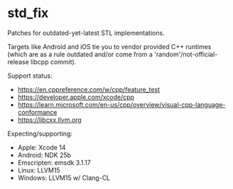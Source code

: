 # std_fix
Patches for outdated-yet-latest STL implementations.

Targets like Android and iOS tie you to vendor provided C++ runtimes (which are as a rule outdated and/or come from a 'random'/not-official-release libcpp commit).

Support status:
 - https://en.cppreference.com/w/cpp/feature_test
 - https://developer.apple.com/xcode/cpp
 - https://learn.microsoft.com/en-us/cpp/overview/visual-cpp-language-conformance
 - https://libcxx.llvm.org

Expecting/supporting:
 - Apple: Xcode 14
 - Android: NDK 25b
 - Emscripten: emsdk 3.1.17
 - Linux: LLVM15
 - Windows: LLVM15 w/ Clang-CL